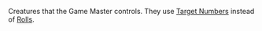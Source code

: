 Creatures that the Game Master controls. They use [Target Numbers](app://obsidian.md/Target%20Numbers) instead of [Rolls](app://obsidian.md/Rolls).